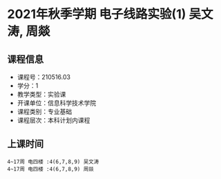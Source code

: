 # 2021年秋季学期 电子线路实验(1) 吴文涛, 周燚






## 课程信息

- 课程号：210516.03
- 学分：1
- 教学类型：实验课
- 开课单位：信息科学技术学院
- 课程类别：专业基础
- 课程层次：本科计划内课程

## 上课时间

```
4~17周 电四楼 :4(6,7,8,9) 吴文涛
4~17周 电四楼 :4(6,7,8,9) 周燚
```

